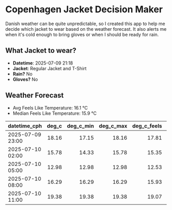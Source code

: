 
# Copenhagen Jacket Decision Maker

Danish weather can be quite unpredictable, so I created this app to help me decide which jacket to wear based on the weather forecast. 
It also alerts me when it's cold enough to bring gloves or when I should be ready for rain.

## What Jacket to wear?

- **Datetime**: 2025-07-09 21:18
- **Jacket**: Regular Jacket and T-Shirt
- **Rain?** No
- **Gloves?** No

## Weather Forecast
- Avg Feels Like Temperature: 16.1 °C
- Median Feels Like Temperature: 15.9 °C

| datetime_cph     |   deg_c |   deg_c_min |   deg_c_max |   deg_c_feels | weather   | wind   | rain   |
|:-----------------|--------:|------------:|------------:|--------------:|:----------|:-------|:-------|
| 2025-07-09 23:00 |   18.16 |       17.15 |       18.16 |         17.81 | Clouds    | Low    | None   |
| 2025-07-10 02:00 |   15.78 |       14.33 |       15.78 |         15.35 | Clouds    | Low    | None   |
| 2025-07-10 05:00 |   12.98 |       12.98 |       12.98 |         12.53 | Clouds    | Low    | None   |
| 2025-07-10 08:00 |   16.29 |       16.29 |       16.29 |         15.93 | Clouds    | Low    | None   |
| 2025-07-10 11:00 |   19.38 |       19.38 |       19.38 |         19.07 | Clouds    | Low    | None   |
        
